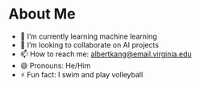 # About Me
- 🌱 I’m currently learning machine learning
- 👯 I’m looking to collaborate on AI projects
- 📫 How to reach me: albertkang@email.virginia.edu
- 😄 Pronouns: He/Him
- ⚡ Fun fact: I swim and play volleyball
